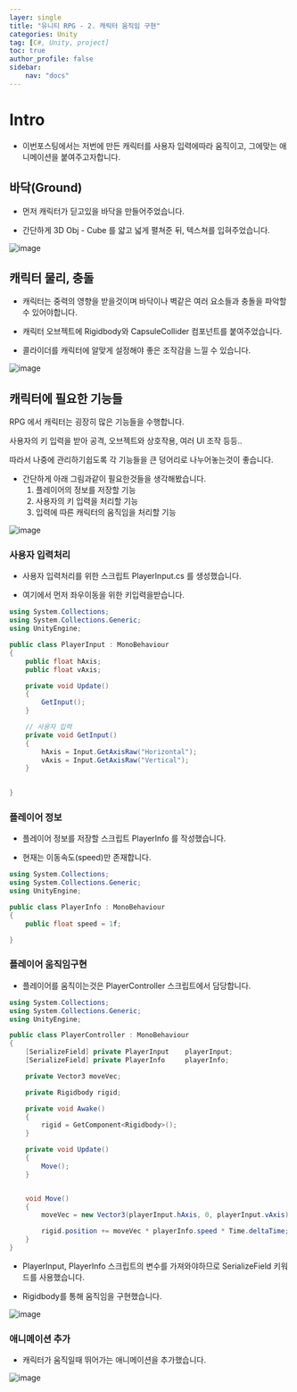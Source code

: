 ```yaml
---
layer: single
title: "유니티 RPG - 2. 캐릭터 움직임 구현"
categories: Unity
tag: [C#, Unity, project]
toc: true
author_profile: false
sidebar: 
    nav: "docs"
---
```




# Intro

- 이번포스팅에서는 저번에 만든 캐릭터를 사용자 입력에따라 움직이고, 그에맞는 애니메이션을 붙여주고자합니다.  





## 바닥(Ground)

- 먼저 캐릭터가 딛고있을 바닥을 만들어주었습니다.  

- 간단하게 3D Obj - Cube 를 얇고 넓게 펼쳐준 뒤, 텍스쳐를 입혀주었습니다.  


![image](/images/2024/2024-10-14/capture_1.PNG) 





## 캐릭터 물리, 충돌

- 캐릭터는 중력의 영향을 받을것이며 바닥이나 벽같은 여러 요소들과 충돌을 파악할 수 있어야합니다. 

- 캐릭터 오브젝트에 Rigidbody와 CapsuleCollider 컴포넌트를 붙여주었습니다.  

- 콜라이더를 캐릭터에 알맞게 설정해야 좋은 조작감을 느낄 수 있습니다.  

![image](/images/2024/2024-10-14/capture_2.PNG) 




## 캐릭터에 필요한 기능들

RPG 에서 캐릭터는 굉장히 많은 기능들을 수행합니다.  

사용자의 키 입력을 받아 공격, 오브젝트와 상호작용, 여러 UI 조작 등등.. 

따라서 나중에 관리하기쉽도록 각 기능들을 큰 덩어리로 나누어놓는것이 좋습니다.  


- 간단하게 아래 그림과같이 필요한것들을 생각해봤습니다.  
    1. 플레이어의 정보를 저장할 기능
    1. 사용자의 키 입력을 처리할 기능
    1. 입력에 따른 캐릭터의 움직임을 처리할 기능


![image](/images/2024/2024-10-14/capture_3.PNG) 





### 사용자 입력처리

- 사용자 입력처리를 위한 스크립트 PlayerInput.cs 를 생성했습니다.  

- 여기에서 먼저 좌우이동을 위한 키입력을받습니다. 


```c#
using System.Collections;
using System.Collections.Generic;
using UnityEngine;

public class PlayerInput : MonoBehaviour
{
    public float hAxis;
    public float vAxis;

    private void Update()
    {
        GetInput();
    }

    // 사용자 입력
    private void GetInput()
    {
        hAxis = Input.GetAxisRaw("Horizontal");
        vAxis = Input.GetAxisRaw("Vertical");
    }

    
}
```

### 플레이어 정보

- 플레이어 정보를 저장할 스크립트 PlayerInfo 를 작성했습니다. 

- 현재는 이동속도(speed)만 존재합니다.  

```c#
using System.Collections;
using System.Collections.Generic;
using UnityEngine;

public class PlayerInfo : MonoBehaviour
{
    public float speed = 1f;

}

```


### 플레이어 움직임구현

- 플레이어를 움직이는것은 PlayerController 스크립트에서 담당합니다.  

```c#
using System.Collections;
using System.Collections.Generic;
using UnityEngine;

public class PlayerController : MonoBehaviour
{
    [SerializeField] private PlayerInput    playerInput;
    [SerializeField] private PlayerInfo     playerInfo;

    private Vector3 moveVec;

    private Rigidbody rigid;

    private void Awake()
    {
        rigid = GetComponent<Rigidbody>();
    }

    private void Update()
    {
        Move();
    }


    void Move()
    {
        moveVec = new Vector3(playerInput.hAxis, 0, playerInput.vAxis).normalized;

        rigid.position += moveVec * playerInfo.speed * Time.deltaTime;
    }
}

```

- PlayerInput, PlayerInfo 스크립트의 변수를 가져와야하므로 SerializeField 키워드를 사용했습니다.

- Rigidbody를 통해 움직임을 구현했습니다.  


![image](/images/2024/2024-10-14/capture_4.gif) 




### 애니메이션 추가

- 캐릭터가 움직일때 뛰어가는 애니메이션을 추가했습니다.  

![image](/images/2024/2024-10-14/capture_5.gif) 

